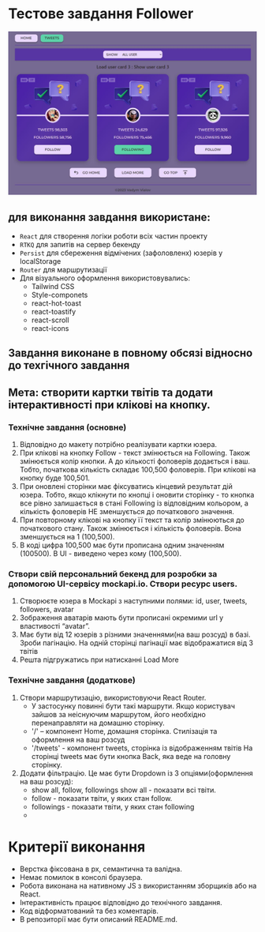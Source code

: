 # Тестове завдання Follower

![GitHub actions settings](./assets/follower.JPG)


## для виконання завдання використане:

  - `React` для створення логіки роботи всіх частин проекту
  - `RTKQ` для запитів на сервер бекенду
  - `Persist` для сбереження відмічених (зафоловленх) юзерів у localStorage
  - `Router` для маршрутизації 
  - Для візуального оформлення використовувались:
    - Tailwind CSS
    - Style-componets
    - react-hot-toast
    - react-toastify
    - react-scroll
    - react-icons

## Завдання виконане в повному обсязі відносно до техгічного завдання

## Мета: створити картки твітів та додати інтерактивності при клікові на кнопку.

### Технічне завдання (основне)

1. Відповідно до макету потрібно реалізувати картки юзера.
2. При клікові на кнопку Follow - текст змінюється на Following. Також
   змінюється колір кнопки. А до кількості фоловерів додається і ваш. Тобто,
   початкова кількість складає 100,500 фоловерів. При клікові на кнопку буде
   100,501.
3. При оновлені сторінки має фіксуватись кінцевий результат дій юзера. Тобто,
   якщо клікнути по кнопці і оновити сторінку - то кнопка все рівно залишається
   в стані Following із відповідним кольором, а кількість фоловерів НЕ
   зменшується до початкового значення.
4. При повторному клікові на кнопку її текст та колір змінюються до початкового
   стану. Також змінюється і кількість фоловерів. Вона зменшується на 1
   (100,500).
5. В коді цифра 100,500 має бути прописана одним значенням (100500). В UI -
   виведено через кому (100,500).

### Створи свій персональний бекенд для розробки за допомогою UI-сервісу mockapi.io. Створи ресурс users.

1. Створюєте юзера в Mockapi з наступними полями: id, user, tweets, followers,
   avatar
2. Зображення аватарів мають бути прописані окремими url у властивості “avatar”.
3. Має бути від 12 юзерів з різними значеннями(на ваш розсуд) в базі. Зроби
   пагінацію. На одній сторінці пагінації має відображатися від 3 твітів
4. Решта підгружатись при натисканні Load More

### Технічне завдання (додаткове)

1. Створи маршрутизацію, використовуючи React Router.
   - У застосунку повинні бути такі маршрути. Якщо користувач зайшов за
     неіснуючим маршрутом, його необхідно перенаправляти на домашню сторінку.
   - '/' – компонент Home, домашня сторінка. Стилізація та оформлення на ваш
     розсуд
   - '/tweets' - компонент tweets, сторінка із відображенням твітів На сторінці
     tweets має бути кнопка Back, яка веде на головну сторінку.
2. Додати фільтрацію. Це має бути Dropdown із 3 опціями(оформлення на ваш
   розсуд):
   - show all, follow, followings show all - показати всі твіти.
   - follow - показати твіти, у яких стан follow.
   - followings - показати твіти, у яких стан following
   -

# Критерії виконання

- Верстка фіксована в рх, семантична та валідна.
- Немає помилок в консолі браузера.
- Робота виконана на нативному JS з використанням зборщиків або на React.
- Інтерактивність працює відповідно до технічного завдання.
- Код відформатований та без коментарів.
- В репозиторії має бути описаний README.md.
